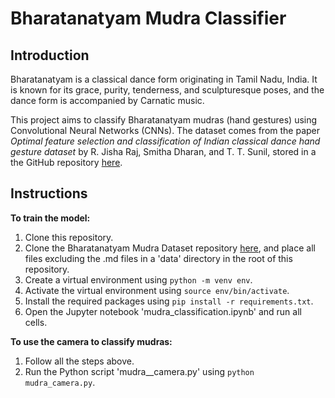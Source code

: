 # Bharatanatyam Mudra Classifier

## Introduction
Bharatanatyam is a classical dance form originating in Tamil Nadu, India. It is known for its grace, purity, tenderness, and sculpturesque poses, and the dance form is accompanied by Carnatic music.

This project aims to classify Bharatanatyam mudras (hand gestures) using Convolutional Neural Networks (CNNs). The dataset comes from the paper _Optimal feature selection and classification of Indian classical dance hand gesture dataset_ by R. Jisha Raj, Smitha Dharan, and T. T. Sunil, stored in a the GitHub repository [here](https://github.com/jisharajr/Bharatanatyam-Mudra-Dataset).

## Instructions
**To train the model:**
1. Clone this repository.
2. Clone the Bharatanatyam Mudra Dataset repository [here](https://github.com/jisharajr/Bharatanatyam-Mudra-Dataset), and place all files excluding the .md files in a 'data' directory in the root of this repository.
3. Create a virtual environment using `python -m venv env`.
4. Activate the virtual environment using `source env/bin/activate`.
5. Install the required packages using `pip install -r requirements.txt`.
6. Open the Jupyter notebook 'mudra_classification.ipynb' and run all cells.

**To use the camera to classify mudras:**
1. Follow all the steps above.
2. Run the Python script 'mudra__camera.py' using `python mudra_camera.py`.
